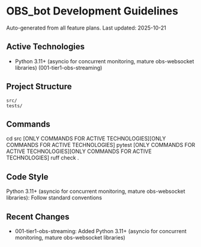 # OBS_bot Development Guidelines

Auto-generated from all feature plans. Last updated: 2025-10-21

## Active Technologies
- Python 3.11+ (asyncio for concurrent monitoring, mature obs-websocket libraries) (001-tier1-obs-streaming)

## Project Structure
```
src/
tests/
```

## Commands
cd src [ONLY COMMANDS FOR ACTIVE TECHNOLOGIES][ONLY COMMANDS FOR ACTIVE TECHNOLOGIES] pytest [ONLY COMMANDS FOR ACTIVE TECHNOLOGIES][ONLY COMMANDS FOR ACTIVE TECHNOLOGIES] ruff check .

## Code Style
Python 3.11+ (asyncio for concurrent monitoring, mature obs-websocket libraries): Follow standard conventions

## Recent Changes
- 001-tier1-obs-streaming: Added Python 3.11+ (asyncio for concurrent monitoring, mature obs-websocket libraries)

<!-- MANUAL ADDITIONS START -->
<!-- MANUAL ADDITIONS END -->
